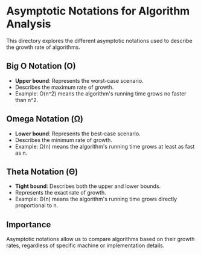 # Asymptotic Notations for Algorithm Analysis

This directory explores the different asymptotic notations used to describe the growth rate of algorithms.

## Big O Notation (O)

- **Upper bound**: Represents the worst-case scenario.
- Describes the maximum rate of growth.
- Example: O(n^2) means the algorithm's running time grows no faster than n^2.

## Omega Notation (Ω)

- **Lower bound**: Represents the best-case scenario.
- Describes the minimum rate of growth.
- Example: Ω(n) means the algorithm's running time grows at least as fast as n.

## Theta Notation (Θ)

- **Tight bound**: Describes both the upper and lower bounds.
- Represents the exact rate of growth.
- Example: Θ(n) means the algorithm's running time grows directly proportional to n.

## Importance

Asymptotic notations allow us to compare algorithms based on their growth rates, regardless of specific machine or implementation details.